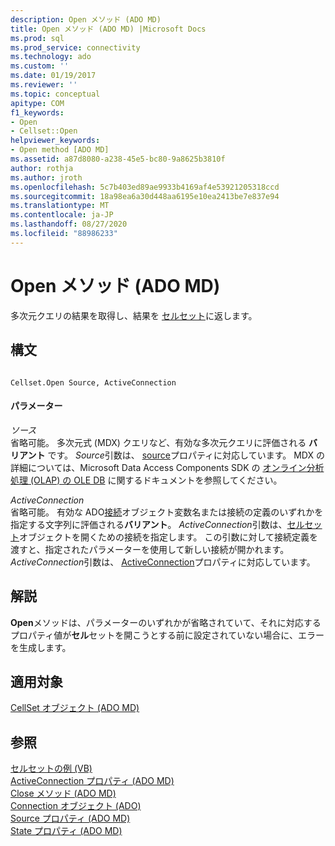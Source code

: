 ```yaml
---
description: Open メソッド (ADO MD)
title: Open メソッド (ADO MD) |Microsoft Docs
ms.prod: sql
ms.prod_service: connectivity
ms.technology: ado
ms.custom: ''
ms.date: 01/19/2017
ms.reviewer: ''
ms.topic: conceptual
apitype: COM
f1_keywords:
- Open
- Cellset::Open
helpviewer_keywords:
- Open method [ADO MD]
ms.assetid: a87d8080-a238-45e5-bc80-9a8625b3810f
author: rothja
ms.author: jroth
ms.openlocfilehash: 5c7b403ed89ae9933b4169af4e53921205318ccd
ms.sourcegitcommit: 18a98ea6a30d448aa6195e10ea2413be7e837e94
ms.translationtype: MT
ms.contentlocale: ja-JP
ms.lasthandoff: 08/27/2020
ms.locfileid: "88986233"
---
```

# <a name="open-method-ado-md"></a>Open メソッド (ADO MD)
多次元クエリの結果を取得し、結果を [セルセット](./cellset-object-ado-md.md)に返します。  
  
## <a name="syntax"></a>構文  
  
```  
  
Cellset.Open Source, ActiveConnection  
```  
  
#### <a name="parameters"></a>パラメーター  
 *ソース*  
 省略可能。 多次元式 (MDX) クエリなど、有効な多次元クエリに評価される **バリアント** です。 *Source*引数は、 [source](./source-property-ado-md.md)プロパティに対応しています。 MDX の詳細については、Microsoft Data Access Components SDK の [オンライン分析処理 (OLAP) の OLE DB](/previous-versions/windows/desktop/ms717005(v=vs.85)) に関するドキュメントを参照してください。  
  
 *ActiveConnection*  
 省略可能。 有効な ADO[接続](../ado-api/connection-object-ado.md)オブジェクト変数名または接続の定義のいずれかを指定する文字列に評価される**バリアント**。 *ActiveConnection*引数は、[セルセット](./cellset-object-ado-md.md)オブジェクトを開くための接続を指定します。 この引数に対して接続定義を渡すと、指定されたパラメーターを使用して新しい接続が開かれます。 *ActiveConnection*引数は、 [ActiveConnection](./activeconnection-property-ado-md.md)プロパティに対応しています。  
  
## <a name="remarks"></a>解説  
 **Open**メソッドは、パラメーターのいずれかが省略されていて、それに対応するプロパティ値が**セル**セットを開こうとする前に設定されていない場合に、エラーを生成します。  
  
## <a name="applies-to"></a>適用対象  
 [CellSet オブジェクト (ADO MD)](./cellset-object-ado-md.md)  
  
## <a name="see-also"></a>参照  
 [セルセットの例 (VB)](./cellset-example-vb.md)   
 [ActiveConnection プロパティ (ADO MD)](./activeconnection-property-ado-md.md)   
 [Close メソッド (ADO MD)](./close-method-ado-md.md)   
 [Connection オブジェクト (ADO)](../ado-api/connection-object-ado.md)   
 [Source プロパティ (ADO MD)](./source-property-ado-md.md)   
 [State プロパティ (ADO MD)](./state-property-ado-md.md)